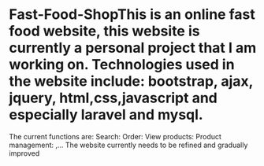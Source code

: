 # Fast-Food-ShopThis is an online fast food website, this website is currently a personal project that I am working on. Technologies used in the website include: bootstrap, ajax, jquery, html,css,javascript and especially laravel and mysql.
The current functions are:
Search:
Order:
View products:
Product management:
,...
The website currently needs to be refined and gradually improved
